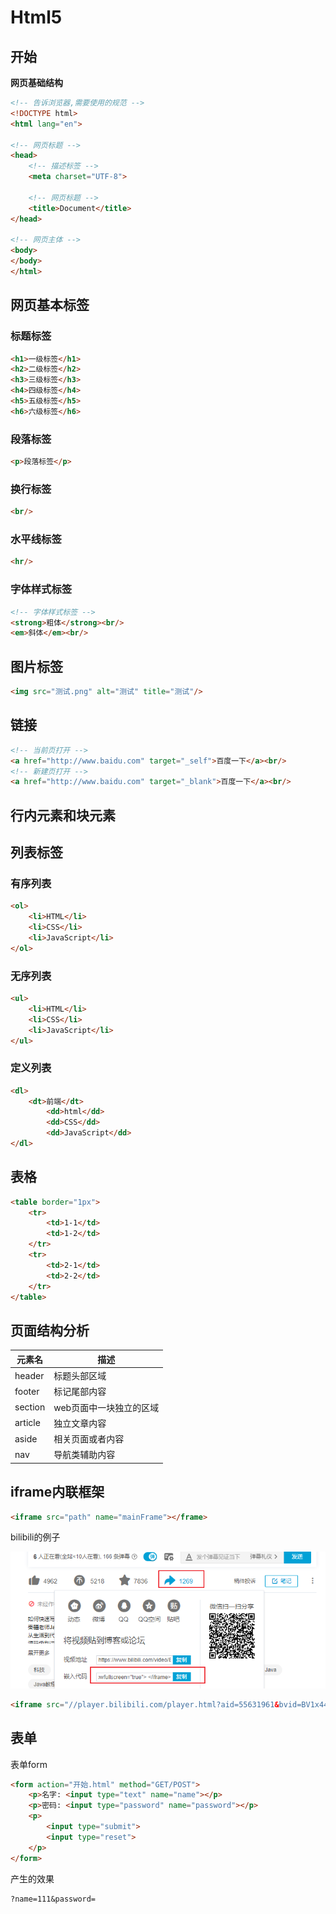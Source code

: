 # Html5


## 开始

**网页基础结构**

```html
<!-- 告诉浏览器,需要使用的规范 -->
<!DOCTYPE html>
<html lang="en">

<!-- 网页标题 -->
<head>
    <!-- 描述标签 -->
    <meta charset="UTF-8">

    <!-- 网页标题 -->
    <title>Document</title>
</head>

<!-- 网页主体 -->
<body>
</body>
</html>
```
## 网页基本标签

### 标题标签
```html
<h1>一级标签</h1>
<h2>二级标签</h2>
<h3>三级标签</h3>
<h4>四级标签</h4>
<h5>五级标签</h5>
<h6>六级标签</h6>
```
### 段落标签
```html
<p>段落标签</p>
```
### 换行标签
```html
<br/>
```
### 水平线标签
```html
<hr/>
```
### 字体样式标签
```html
<!-- 字体样式标签 -->
<strong>粗体</strong><br/>
<em>斜体</em><br/>
```
## 图片标签
```html
<img src="测试.png" alt="测试" title="测试"/>
```
## 链接
```html
<!-- 当前页打开 -->
<a href="http://www.baidu.com" target="_self">百度一下</a><br/>
<!-- 新建页打开 -->
<a href="http://www.baidu.com" target="_blank">百度一下</a><br/>
```
## 行内元素和块元素

## 列表标签
### 有序列表
```html
<ol>
    <li>HTML</li>
    <li>CSS</li>
    <li>JavaScript</li>
</ol>
```

### 无序列表
```html
<ul>
    <li>HTML</li>
    <li>CSS</li>
    <li>JavaScript</li>
</ul>
```

### 定义列表
```html
<dl>
    <dt>前端</dt>
        <dd>html</dd>
        <dd>CSS</dd>
        <dd>JavaScript</dd>
</dl>
```

## 表格
```html
<table border="1px">
	<tr>
		<td>1-1</td>
		<td>1-2</td>
	</tr>
	<tr>
		<td>2-1</td>
		<td>2-2</td>
	</tr>
</table>
```

## 页面结构分析

| 元素名  | 描述                    |
| ------- | ----------------------- |
| header  | 标题头部区域            |
| footer  | 标记尾部内容            |
| section | web页面中一块独立的区域 |
| article | 独立文章内容            |
| aside   | 相关页面或者内容        |
| nav     | 导航类辅助内容          |

## iframe内联框架
```html
<iframe src="path" name="mainFrame"></frame>
```
bilibili的例子

![image-20211007160025047](https://raw.githubusercontent.com/mengdemao/picture/master/image-20211007160025047.png)

```html
<iframe src="//player.bilibili.com/player.html?aid=55631961&bvid=BV1x4411V75C&cid=97257967&page=11" scrolling="no" border="0" frameborder="no" framespacing="0" allowfullscreen="true"> </iframe>
```

## 表单
表单form

```html
<form action="开始.html" method="GET/POST">
    <p>名字: <input type="text" name="name"></p>
    <p>密码: <input type="password" name="password"></p>
    <p>
        <input type="submit">        
        <input type="reset">
    </p>
</form>
```
产生的效果
```text
?name=111&password=
```
